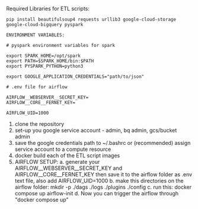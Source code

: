 Required Libraries for ETL scripts:

    pip install beautifulsoup4 requests urllib3 google-cloud-storage google-cloud-bigquery pyspark

    ENVIRONMENT VARIABLES:

    # pyspark environment variables for spark

    export SPARK_HOME=/opt/spark
    export PATH=$SPARK_HOME/bin:$PATH
    export PYSPARK_PYTHON=python3

    export GOOGLE_APPLICATION_CREDENTIALS="path/to/json"

    # .env file for airflow

    AIRFLOW__WEBSERVER__SECRET_KEY=
    AIRFLOW__CORE__FERNET_KEY=

    AIRFLOW_UID=1000

1. clone the repository
2. set-up you google service account - admin, bq admin, gcs/bucket admin
3. save the google credentials path to ~/.bashrc or (recommended) assign service account to a compute resource
4. docker build each of the ETL script images
5. AIRFLOW SETUP:
    a. generate your AIRFLOW__WEBSERVER__SECRET_KEY and AIRFLOW__CORE__FERNET_KEY then save it to the airflow folder as .env text file, also add AIRFLOW_UID=1000
    b. make this directories on the airflow folder: mkdir -p ./dags ./logs ./plugins ./config
    c. run this: docker compose up airflow-init
    d. Now you can trigger the airflow through "docker compose up"
